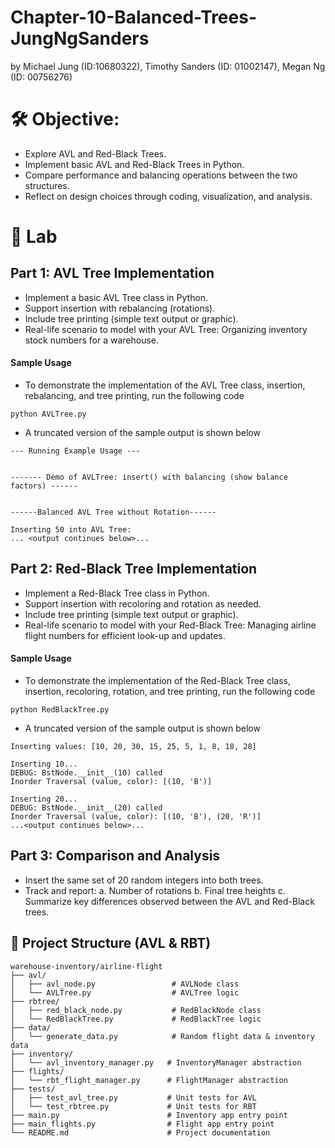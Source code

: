 # Chapter-10-Balanced-Trees-JungNgSanders
by Michael Jung (ID:10680322), Timothy Sanders (ID: 01002147), Megan Ng (ID: 00756276)

# 🛠️ Objective:

- Explore AVL and Red-Black Trees.
- Implement basic AVL and Red-Black Trees in Python.
- Compare performance and balancing operations between the two structures.
- Reflect on design choices through coding, visualization, and analysis.

# 🧹 Lab

## Part 1: AVL Tree Implementation
- Implement a basic AVL Tree class in Python.
- Support insertion with rebalancing (rotations).
- Include tree printing (simple text output or graphic).
- Real-life scenario to model with your AVL Tree:  Organizing inventory stock numbers for a warehouse.
#### Sample Usage
- To demonstrate the implementation of the AVL Tree class, insertion, rebalancing, and tree printing, run the following code
```shell
python AVLTree.py
```
- A truncated version of the sample output is shown below
```text
--- Running Example Usage ---


------- Demo of AVLTree: insert() with balancing (show balance factors) ------


------Balanced AVL Tree without Rotation------

Inserting 50 into AVL Tree:
... <output continues below>...
```

## Part 2: Red-Black Tree Implementation
- Implement a Red-Black Tree class in Python.
- Support insertion with recoloring and rotation as needed.
- Include tree printing (simple text output or graphic).
- Real-life scenario to model with your Red-Black Tree: Managing airline flight numbers for efficient look-up and updates.
#### Sample Usage
- To demonstrate the implementation of the Red-Black Tree class, insertion, recoloring, rotation, and tree printing, run the following code
```shell
python RedBlackTree.py
```
- A truncated version of the sample output is shown below
```text
Inserting values: [10, 20, 30, 15, 25, 5, 1, 8, 18, 28]

Inserting 10...
DEBUG: BstNode.__init__(10) called
Inorder Traversal (value, color): [(10, 'B')]

Inserting 20...
DEBUG: BstNode.__init__(20) called
Inorder Traversal (value, color): [(10, 'B'), (20, 'R')]
...<output continues below>...
```

## Part 3: Comparison and Analysis
- Insert the same set of 20 random integers into both trees.
- Track and report:
      a. Number of rotations
      b. Final tree heights
      c. Summarize key differences observed between the AVL and Red-Black trees.

## 📁 Project Structure (AVL & RBT)
```
warehouse-inventory/airline-flight
├── avl/
│   ├── avl_node.py                 # AVLNode class
│   └── AVLTree.py                  # AVLTree logic
├── rbtree/
│   ├── red_black_node.py           # RedBlackNode class
│   └── RedBlackTree.py             # RedBlackTree logic
├── data/
│   └── generate_data.py            # Random flight data & inventory data
├── inventory/
│   └── avl_inventory_manager.py   # InventoryManager abstraction
├── flights/
│   └── rbt_flight_manager.py      # FlightManager abstraction
├── tests/
│   ├── test_avl_tree.py           # Unit tests for AVL
│   └── test_rbtree.py             # Unit tests for RBT
├── main.py                        # Inventory app entry point
├── main_flights.py                # Flight app entry point
└── README.md                      # Project documentation

